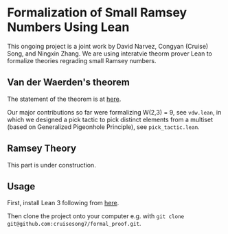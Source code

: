 # Formalization of Small Ramsey Numbers Using Lean 
This ongoing project is a joint work by David Narvez, Congyan (Cruise) Song, and Ningxin Zhang. We are using interatvie theorm prover Lean to formalize theories regrading small Ramsey numbers.
## Van der Waerden's theorem
The statement of the theorem is at [here](https://en.wikipedia.org/wiki/Van_der_Waerden%27s_theorem). 

Our major contributions so far were formalizing W(2,3) = 9, see ```vdw.lean```, in which we designed a pick tactic to pick distinct elements from a multiset (based on Generalized Pigeonhole Principle), see ```pick_tactic.lean```.
## Ramsey Theory 
This part is under construction. 

## Usage
First, install Lean 3 following from [here](https://leanprover.github.io/download/).

Then clone the project onto your computer e.g. with ```git clone git@github.com:cruisesong7/formal_proof.git```.

